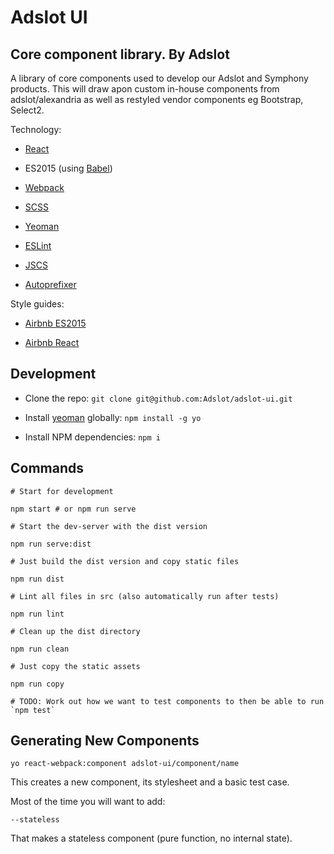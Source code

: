 Adslot UI
==========

Core component library. By Adslot
---------------------------------

A library of core components used to develop our Adslot and Symphony products. 
This will draw apon custom in-house components from adslot/alexandria as well as restyled 
vendor components eg Bootstrap, Select2. 

Technology:

-	[React](http://facebook.github.io/react/)

-	ES2015 (using [Babel](http://babeljs.io)\)

-	[Webpack](https://github.com/webpack/webpack)

-	[SCSS](http://sass-lang.com)

-	[Yeoman](http://yeoman.io)

-	[ESLint](http://eslint.org)

-	[JSCS](http://jscs.info)

-	[Autoprefixer](https://github.com/postcss/autoprefixer)

Style guides:

-	[Airbnb ES2015](https://github.com/airbnb/javascript)

-	[Airbnb React](https://github.com/airbnb/javascript/tree/master/react)

Development
-----------

-	Clone the repo: `git clone git@github.com:Adslot/adslot-ui.git`

-	Install [yeoman](http://yeoman.io) globally: `npm install -g yo`

-	Install NPM dependencies: `npm i`

Commands
--------

```
# Start for development

npm start # or npm run serve

# Start the dev-server with the dist version

npm run serve:dist

# Just build the dist version and copy static files

npm run dist

# Lint all files in src (also automatically run after tests)

npm run lint

# Clean up the dist directory

npm run clean

# Just copy the static assets

npm run copy

# TODO: Work out how we want to test components to then be able to run `npm test`
```

Generating New Components
-------------------------

`yo react-webpack:component adslot-ui/component/name`

This creates a new component, its stylesheet and a basic test case.

Most of the time you will want to add:

`--stateless`

That makes a stateless component (pure function, no internal state).
